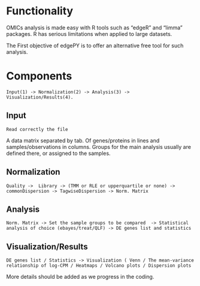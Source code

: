 # Functionality

OMICs analysis is made easy with R tools such as “edgeR” and “limma” packages. R has serious limitations when applied to large datasets. 

The First objective of edgePY is to offer an alternative free tool for such analysis.

# Components

    Input(1) -> Normalization(2) -> Analysis(3) -> Visualization/Results(4).

## Input 
 
    Read correctly the file 

A data matrix separated by tab. Of genes/proteins in lines and samples/observations in columns. Groups for the main analysis usually are defined there, or assigned to the samples.

## Normalization

    Quality ->  Library -> (TMM or RLE or upperquartile or none) -> commonDispersion -> TagwiseDispersion -> Norm. Matrix

## Analysis

    Norm. Matrix -> Set the sample groups to be compared  -> Statistical analysis of choice (ebayes/treat/QLF) -> DE genes list and statistics

## Visualization/Results

    DE genes list / Statistics -> Visualization ( Venn / The mean-variance relationship of log-CPM / Heatmaps / Volcano plots / Dispersion plots 


More details should be added as we progress in the coding.
